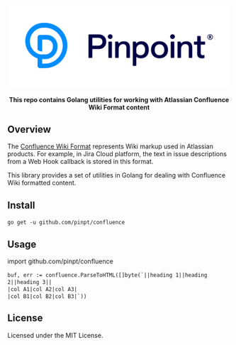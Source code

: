 <div align="center">
	<img width="500" src=".github/logo.svg" alt="pinpt-logo">
</div>

<p align="center" color="#6a737d">
	<strong>This repo contains Golang utilities for working with Atlassian Confluence Wiki Format content</strong>
</p>


## Overview

The [Confluence Wiki Format](https://jira.atlassian.com/secure/WikiRendererHelpAction.jspa?section=all) represents Wiki markup used in Atlassian products. For example, in Jira Cloud platform, the text in issue descriptions from a Web Hook callback is stored in this format.

This library provides a set of utilities in Golang for dealing with Confluence Wiki formatted content.


## Install

```
go get -u github.com/pinpt/confluence
```

## Usage

import github.com/pinpt/confluence

```golang
buf, err := confluence.ParseToHTML([]byte(`||heading 1||heading 2||heading 3||
|col A1|col A2|col A3|
|col B1|col B2|col B3|`))
```

## License

Licensed under the MIT License.
